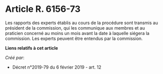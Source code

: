 # Article R. 6156-73

Les rapports des experts établis au cours de la procédure sont transmis au président de la commission, qui les communique aux
membres et au praticien concerné au moins un mois avant la date à laquelle siégera la commission. Les experts peuvent être
entendus par la commission.

**Liens relatifs à cet article**

_Créé par_:

  - Décret n°2019-79 du 6 février 2019 - art. 12

